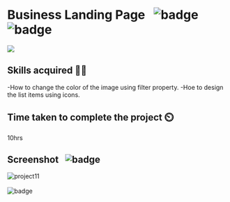 # Business Landing Page &nbsp; ![badge](https://img.shields.io/badge/HTML%20and%20CSS-Project13-green) &nbsp; ![badge](https://img.shields.io/badge/-Responsive-orange)

[![](https://img.shields.io/badge/Live-Link-blue)](https://landing-page-saas.netlify.app/)

## Skills acquired 👨‍💻
-How to change the color of the image using filter property.
-Hoe to design the list items using icons.

## Time taken to complete the project ⏲️

10hrs

## Screenshot &nbsp; ![badge](https://img.shields.io/badge/Website-Screenshot-orange)
![project11](./assets/screenshot.png)
<br>
<br>
![badge](https://img.shields.io/badge/Mobile-View-yellow)
<br>
<br>